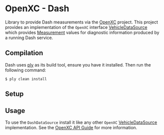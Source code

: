 OpenXC - Dash
==============

Library to provide Dash measurements via the [OpenXC](https://github.com/openxc/openxc-android) project.  This project provides
an implementation of the `OpenXC` interface [VehicleDataSource](https://github.com/openxc/openxc-android/blob/master/openxc/src/com/openxc/sources/VehicleDataSource.java)
which provides [Measurement](https://github.com/openxc/openxc-android/blob/master/openxc/src/com/openxc/measurements/Measurement.java)
values for diagnostic information produced by a running Dash service.

Compilation
-----------

Dash uses [ply](http://github.com/blangel/ply) as its build tool, ensure you have it installed. Then run the following
command:

    $ ply clean install

Setup
------



Usage
------

To use the `DashDataSource` install it like any other `OpenXC` [VehicleDataSource](https://github.com/openxc/openxc-android/blob/master/openxc/src/com/openxc/sources/VehicleDataSource.java) implementation.
See the [OpenXC API Guide](http://openxcplatform.com/android/api-guide.html) for more information.